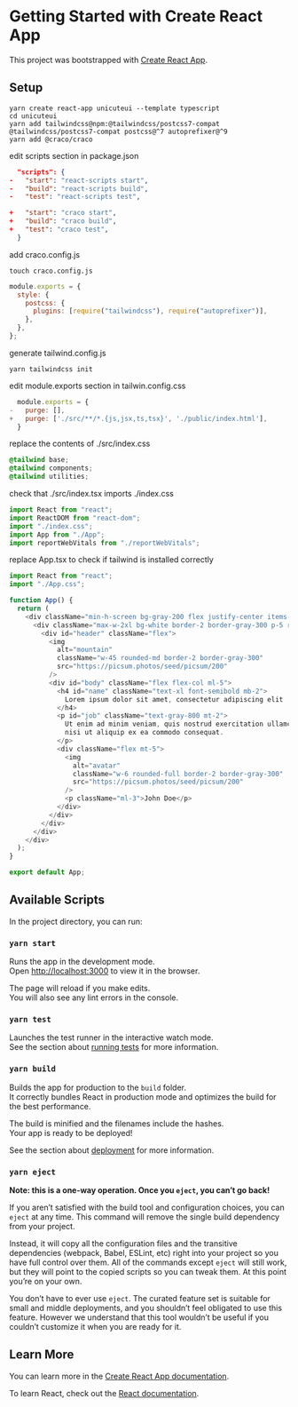 # Getting Started with Create React App

This project was bootstrapped with [Create React App](https://github.com/facebook/create-react-app).

## Setup

```console
yarn create react-app unicuteui --template typescript
cd unicuteui
yarn add tailwindcss@npm:@tailwindcss/postcss7-compat @tailwindcss/postcss7-compat postcss@^7 autoprefixer@^9
yarn add @craco/craco
```

edit scripts section in package.json

```json
  "scripts": {
-   "start": "react-scripts start",
-   "build": "react-scripts build",
-   "test": "react-scripts test",

+   "start": "craco start",
+   "build": "craco build",
+   "test": "craco test",
  }

```

add craco.config.js

```console
touch craco.config.js
```

```javascript
module.exports = {
  style: {
    postcss: {
      plugins: [require("tailwindcss"), require("autoprefixer")],
    },
  },
};
```

generate tailwind.config.js

```console
yarn tailwindcss init
```

edit module.exports section in tailwin.config.css

```javascript
  module.exports = {
-   purge: [],
+   purge: ['./src/**/*.{js,jsx,ts,tsx}', './public/index.html'],
  }
```

replace the contents of ./src/index.css

```css
@tailwind base;
@tailwind components;
@tailwind utilities;
```

check that ./src/index.tsx imports ./index.css

```typescript
import React from "react";
import ReactDOM from "react-dom";
import "./index.css";
import App from "./App";
import reportWebVitals from "./reportWebVitals";
```

replace App.tsx to check if tailwind is installed correctly

```typescript
import React from "react";
import "./App.css";

function App() {
  return (
    <div className="min-h-screen bg-gray-200 flex justify-center items-center">
      <div className="max-w-2xl bg-white border-2 border-gray-300 p-5 rounded-md tracking-wide shadow-lg">
        <div id="header" className="flex">
          <img
            alt="mountain"
            className="w-45 rounded-md border-2 border-gray-300"
            src="https://picsum.photos/seed/picsum/200"
          />
          <div id="body" className="flex flex-col ml-5">
            <h4 id="name" className="text-xl font-semibold mb-2">
              Lorem ipsum dolor sit amet, consectetur adipiscing elit
            </h4>
            <p id="job" className="text-gray-800 mt-2">
              Ut enim ad minim veniam, quis nostrud exercitation ullamco laboris
              nisi ut aliquip ex ea commodo consequat.
            </p>
            <div className="flex mt-5">
              <img
                alt="avatar"
                className="w-6 rounded-full border-2 border-gray-300"
                src="https://picsum.photos/seed/picsum/200"
              />
              <p className="ml-3">John Doe</p>
            </div>
          </div>
        </div>
      </div>
    </div>
  );
}

export default App;
```

## Available Scripts

In the project directory, you can run:

### `yarn start`

Runs the app in the development mode.\
Open [http://localhost:3000](http://localhost:3000) to view it in the browser.

The page will reload if you make edits.\
You will also see any lint errors in the console.

### `yarn test`

Launches the test runner in the interactive watch mode.\
See the section about [running tests](https://facebook.github.io/create-react-app/docs/running-tests) for more information.

### `yarn build`

Builds the app for production to the `build` folder.\
It correctly bundles React in production mode and optimizes the build for the best performance.

The build is minified and the filenames include the hashes.\
Your app is ready to be deployed!

See the section about [deployment](https://facebook.github.io/create-react-app/docs/deployment) for more information.

### `yarn eject`

**Note: this is a one-way operation. Once you `eject`, you can’t go back!**

If you aren’t satisfied with the build tool and configuration choices, you can `eject` at any time. This command will remove the single build dependency from your project.

Instead, it will copy all the configuration files and the transitive dependencies (webpack, Babel, ESLint, etc) right into your project so you have full control over them. All of the commands except `eject` will still work, but they will point to the copied scripts so you can tweak them. At this point you’re on your own.

You don’t have to ever use `eject`. The curated feature set is suitable for small and middle deployments, and you shouldn’t feel obligated to use this feature. However we understand that this tool wouldn’t be useful if you couldn’t customize it when you are ready for it.

## Learn More

You can learn more in the [Create React App documentation](https://facebook.github.io/create-react-app/docs/getting-started).

To learn React, check out the [React documentation](https://reactjs.org/).
